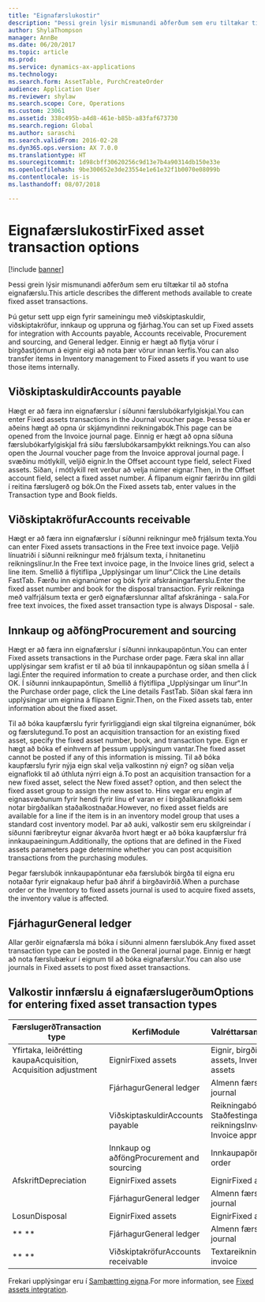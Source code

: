 ```yaml
---
title: "Eignafærslukostir"
description: "Þessi grein lýsir mismunandi aðferðum sem eru tiltækar til að stofna eignafærslu."
author: ShylaThompson
manager: AnnBe
ms.date: 06/20/2017
ms.topic: article
ms.prod: 
ms.service: dynamics-ax-applications
ms.technology: 
ms.search.form: AssetTable, PurchCreateOrder
audience: Application User
ms.reviewer: shylaw
ms.search.scope: Core, Operations
ms.custom: 23061
ms.assetid: 338c495b-a4d8-461e-b85b-a83faf673730
ms.search.region: Global
ms.author: saraschi
ms.search.validFrom: 2016-02-28
ms.dyn365.ops.version: AX 7.0.0
ms.translationtype: HT
ms.sourcegitcommit: 1d98cbff30620256c9d13e7b4a90314db150e33e
ms.openlocfilehash: 9be300652e3de23554e1e61e32f1b0070e08099b
ms.contentlocale: is-is
ms.lasthandoff: 08/07/2018

---
```


# <a name="fixed-asset-transaction-options"></a><span data-ttu-id="f70ac-103">Eignafærslukostir</span><span class="sxs-lookup"><span data-stu-id="f70ac-103">Fixed asset transaction options</span></span>

[!include [banner](../includes/banner.md)]

<span data-ttu-id="f70ac-104">Þessi grein lýsir mismunandi aðferðum sem eru tiltækar til að stofna eignafærslu.</span><span class="sxs-lookup"><span data-stu-id="f70ac-104">This article describes the different methods available to create fixed asset transactions.</span></span>

<span data-ttu-id="f70ac-105">Þú getur sett upp eign fyrir sameiningu með viðskiptaskuldir, viðskiptakröfur, innkaup og uppruna og fjárhag.</span><span class="sxs-lookup"><span data-stu-id="f70ac-105">You can set up Fixed assets for integration with Accounts payable, Accounts receivable, Procurement and sourcing, and General ledger.</span></span> <span data-ttu-id="f70ac-106">Einnig er hægt að flytja vörur í birgðastjórnun á eignir eigi að nota þær vörur innan kerfis.</span><span class="sxs-lookup"><span data-stu-id="f70ac-106">You can also transfer items in Inventory management to Fixed assets if you want to use those items internally.</span></span>

## <a name="accounts-payable"></a><span data-ttu-id="f70ac-107">Viðskiptaskuldir</span><span class="sxs-lookup"><span data-stu-id="f70ac-107">Accounts payable</span></span>
<span data-ttu-id="f70ac-108">Hægt er að færa inn eignafærslur í síðunni færslubókarfylgiskjal.</span><span class="sxs-lookup"><span data-stu-id="f70ac-108">You can enter Fixed assets transactions in the Journal voucher page.</span></span> <span data-ttu-id="f70ac-109">Þessa síða er aðeins hægt að opna úr skjámyndinni reikningabók.</span><span class="sxs-lookup"><span data-stu-id="f70ac-109">This page can be opened from the Invoice journal page.</span></span> <span data-ttu-id="f70ac-110">Einnig er hægt að opna síðuna færslubókarfylgiskjal frá síðu færslubókarsamþykkt reiknings.</span><span class="sxs-lookup"><span data-stu-id="f70ac-110">You can also open the Journal voucher page from the Invoice approval journal page.</span></span> <span data-ttu-id="f70ac-111">Í svæðinu mótlykill, veljið eignir.</span><span class="sxs-lookup"><span data-stu-id="f70ac-111">In the Offset account type field, select Fixed assets.</span></span> <span data-ttu-id="f70ac-112">Síðan, í  mótlykill reit verður að velja númer eignar.</span><span class="sxs-lookup"><span data-stu-id="f70ac-112">Then, in the Offset account field, select a fixed asset number.</span></span> <span data-ttu-id="f70ac-113">Á flipanum eignir færirðu inn gildi í reitina færslugerð og bók.</span><span class="sxs-lookup"><span data-stu-id="f70ac-113">On the Fixed assets tab, enter values in the Transaction type and Book fields.</span></span>

## <a name="accounts-receivable"></a><span data-ttu-id="f70ac-114">Viðskiptakröfur</span><span class="sxs-lookup"><span data-stu-id="f70ac-114">Accounts receivable</span></span>
<span data-ttu-id="f70ac-115">Hægt er að færa inn eignafærslur í síðunni reikningur með frjálsum texta.</span><span class="sxs-lookup"><span data-stu-id="f70ac-115">You can enter Fixed assets transactions in the Free text invoice page.</span></span>  <span data-ttu-id="f70ac-116">Veljið línuatriði í síðunni reikningur með frjálsum texta, í hnitanetinu reikningslínur.</span><span class="sxs-lookup"><span data-stu-id="f70ac-116">In the Free text invoice page, in the Invoice lines grid, select a line item.</span></span> <span data-ttu-id="f70ac-117">Smellið á flýtiflipa „Upplýsingar um línur“.</span><span class="sxs-lookup"><span data-stu-id="f70ac-117">Click the Line details FastTab.</span></span> <span data-ttu-id="f70ac-118">Færðu inn eignanúmer og bók fyrir afskráningarfærslu.</span><span class="sxs-lookup"><span data-stu-id="f70ac-118">Enter the fixed asset number and book for the disposal transaction.</span></span> <span data-ttu-id="f70ac-119">Fyrir reikninga með valfrjálsum texta er gerð eignafærslunnar alltaf afskráninga - sala.</span><span class="sxs-lookup"><span data-stu-id="f70ac-119">For free text invoices, the fixed asset transaction type is always Disposal - sale.</span></span>

## <a name="procurement-and-sourcing"></a><span data-ttu-id="f70ac-120">Innkaup og aðföng</span><span class="sxs-lookup"><span data-stu-id="f70ac-120">Procurement and sourcing</span></span>
<span data-ttu-id="f70ac-121">Hægt er að færa inn eignafærslur í síðunni innkaupapöntun.</span><span class="sxs-lookup"><span data-stu-id="f70ac-121">You can enter Fixed assets transactions in the Purchase order page.</span></span> <span data-ttu-id="f70ac-122">Færa skal inn allar upplýsingar sem krafist er til að búa til innkaupapöntun og síðan smella á Í lagi.</span><span class="sxs-lookup"><span data-stu-id="f70ac-122">Enter the required information to create a purchase order, and then click OK.</span></span> <span data-ttu-id="f70ac-123">Í síðunni innkaupapöntun, Smellið á flýtiflipa „Upplýsingar um línur“.</span><span class="sxs-lookup"><span data-stu-id="f70ac-123">In the Purchase order page, click the Line details FastTab.</span></span> <span data-ttu-id="f70ac-124">Síðan skal færa inn upplýsingar um eignina á flipann Eignir.</span><span class="sxs-lookup"><span data-stu-id="f70ac-124">Then, on the Fixed assets tab, enter information about the fixed asset.</span></span> 

<span data-ttu-id="f70ac-125">Til að bóka kaupfærslu fyrir fyrirliggjandi eign skal tilgreina eignanúmer, bók og færslutegund.</span><span class="sxs-lookup"><span data-stu-id="f70ac-125">To post an acquisition transaction for an existing fixed asset, specify the fixed asset number, book, and transaction type.</span></span> <span data-ttu-id="f70ac-126">Eign er hægt að bóka ef einhvern af þessum upplýsingum vantar.</span><span class="sxs-lookup"><span data-stu-id="f70ac-126">The fixed asset cannot be posted if any of this information is missing.</span></span> <span data-ttu-id="f70ac-127">Til að bóka kaupfærslu fyrir nýja eign skal velja valkostinn ný eign? og síðan velja eignaflokk til að úthluta nýrri eign á.</span><span class="sxs-lookup"><span data-stu-id="f70ac-127">To post an acquisition transaction for a new fixed asset, select the New fixed asset? option, and then select the fixed asset group to assign the new asset to.</span></span> <span data-ttu-id="f70ac-128">Hins vegar eru engin af eignasvæðunum fyrir hendi fyrir línu ef varan er í birgðalíkanaflokki sem notar birgðalíkan staðalkostnaðar.</span><span class="sxs-lookup"><span data-stu-id="f70ac-128">However, no fixed asset fields are available for a line if the item is in an inventory model group that uses a standard cost inventory model.</span></span> <span data-ttu-id="f70ac-129">Þar að auki, valkostir sem eru skilgreindar í    síðunni færibreytur eignar ákvarða hvort hægt er að bóka kaupfærslur frá innkaupaeiningum.</span><span class="sxs-lookup"><span data-stu-id="f70ac-129">Additionally, the options that are defined in the Fixed assets parameters page determine whether you can post acquisition transactions from the purchasing modules.</span></span> 

<span data-ttu-id="f70ac-130">Þegar færslubók innkaupapöntunar eða færslubók birgða til eigna eru notaðar fyrir eignakaup hefur það áhrif á birgðavirðið.</span><span class="sxs-lookup"><span data-stu-id="f70ac-130">When a purchase order or the Inventory to fixed assets journal is used to acquire fixed assets, the inventory value is affected.</span></span>

## <a name="general-ledger"></a><span data-ttu-id="f70ac-131">Fjárhagur</span><span class="sxs-lookup"><span data-stu-id="f70ac-131">General ledger</span></span>
<span data-ttu-id="f70ac-132">Allar gerðir eignafærsla má bóka í  síðunni almenn færslubók.</span><span class="sxs-lookup"><span data-stu-id="f70ac-132">Any fixed asset transaction type can be posted in the General journal page.</span></span> <span data-ttu-id="f70ac-133">Einnig er hægt að nota færslubækur í eignum til að bóka eignafærslur.</span><span class="sxs-lookup"><span data-stu-id="f70ac-133">You can also use journals in Fixed assets to post fixed asset transactions.</span></span>

## <a name="options-for-entering-fixed-asset-transaction-types"></a><span data-ttu-id="f70ac-134">Valkostir innfærslu á eignafærslugerðum</span><span class="sxs-lookup"><span data-stu-id="f70ac-134">Options for entering fixed asset transaction types</span></span>


| <span data-ttu-id="f70ac-135">Færslugerð</span><span class="sxs-lookup"><span data-stu-id="f70ac-135">Transaction type</span></span>                    | <span data-ttu-id="f70ac-136">Kerfi</span><span class="sxs-lookup"><span data-stu-id="f70ac-136">Module</span></span>                   | <span data-ttu-id="f70ac-137">Valréttarsamningar</span><span class="sxs-lookup"><span data-stu-id="f70ac-137">Options</span></span>                                   |
|-------------------------------------|--------------------------|-------------------------------------------|
| <span data-ttu-id="f70ac-138">Yfirtaka, leiðrétting kaupa</span><span class="sxs-lookup"><span data-stu-id="f70ac-138">Acquisition, Acquisition adjustment</span></span> | <span data-ttu-id="f70ac-139">Eignir</span><span class="sxs-lookup"><span data-stu-id="f70ac-139">Fixed assets</span></span>             | <span data-ttu-id="f70ac-140">Eignir, birgðir til eigna</span><span class="sxs-lookup"><span data-stu-id="f70ac-140">Fixed assets, Inventory to fixed assets</span></span>   |
|                                     | <span data-ttu-id="f70ac-141">Fjárhagur</span><span class="sxs-lookup"><span data-stu-id="f70ac-141">General ledger</span></span>           | <span data-ttu-id="f70ac-142">Almenn færslubók</span><span class="sxs-lookup"><span data-stu-id="f70ac-142">General journal</span></span>                           |
|                                     | <span data-ttu-id="f70ac-143">Viðskiptaskuldir</span><span class="sxs-lookup"><span data-stu-id="f70ac-143">Accounts payable</span></span>         | <span data-ttu-id="f70ac-144">Reikningabók, Staðfestingarbók reiknings</span><span class="sxs-lookup"><span data-stu-id="f70ac-144">Invoice journal, Invoice approval journal</span></span> |
|                                     | <span data-ttu-id="f70ac-145">Innkaup og aðföng</span><span class="sxs-lookup"><span data-stu-id="f70ac-145">Procurement and sourcing</span></span> | <span data-ttu-id="f70ac-146">Innkaupapöntun</span><span class="sxs-lookup"><span data-stu-id="f70ac-146">Purchase order</span></span>                            |
| <span data-ttu-id="f70ac-147">Afskrift</span><span class="sxs-lookup"><span data-stu-id="f70ac-147">Depreciation</span></span>                        | <span data-ttu-id="f70ac-148">Eignir</span><span class="sxs-lookup"><span data-stu-id="f70ac-148">Fixed assets</span></span>             | <span data-ttu-id="f70ac-149">Eignir</span><span class="sxs-lookup"><span data-stu-id="f70ac-149">Fixed assets</span></span>                              |
|                                     | <span data-ttu-id="f70ac-150">Fjárhagur</span><span class="sxs-lookup"><span data-stu-id="f70ac-150">General ledger</span></span>           | <span data-ttu-id="f70ac-151">Almenn færslubók</span><span class="sxs-lookup"><span data-stu-id="f70ac-151">General journal</span></span>                           |
| <span data-ttu-id="f70ac-152">Losun</span><span class="sxs-lookup"><span data-stu-id="f70ac-152">Disposal</span></span>                            | <span data-ttu-id="f70ac-153">Eignir</span><span class="sxs-lookup"><span data-stu-id="f70ac-153">Fixed assets</span></span>             | <span data-ttu-id="f70ac-154">Eignir</span><span class="sxs-lookup"><span data-stu-id="f70ac-154">Fixed assets</span></span>                              |
| <span data-ttu-id="f70ac-155">** **</span><span class="sxs-lookup"><span data-stu-id="f70ac-155">** **</span></span>                               | <span data-ttu-id="f70ac-156">Fjárhagur</span><span class="sxs-lookup"><span data-stu-id="f70ac-156">General ledger</span></span>           | <span data-ttu-id="f70ac-157">Almenn færslubók</span><span class="sxs-lookup"><span data-stu-id="f70ac-157">General journal</span></span>                           |
| <span data-ttu-id="f70ac-158">** **</span><span class="sxs-lookup"><span data-stu-id="f70ac-158">** **</span></span>                               | <span data-ttu-id="f70ac-159">Viðskiptakröfur</span><span class="sxs-lookup"><span data-stu-id="f70ac-159">Accounts receivable</span></span>      | <span data-ttu-id="f70ac-160">Textareikningur</span><span class="sxs-lookup"><span data-stu-id="f70ac-160">Free text invoice</span></span>                         |



<span data-ttu-id="f70ac-161">Frekari upplýsingar eru í [Samþætting eigna](fixed-asset-integration.md).</span><span class="sxs-lookup"><span data-stu-id="f70ac-161">For more information, see [Fixed assets integration](fixed-asset-integration.md).</span></span>




